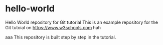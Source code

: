 # hello-world
Hello World repository for Git tutorial
This is an example repository for the Git tutoial on https://www.w3schools.com
hah

aaa
This repository is built step by step in the tutorial.